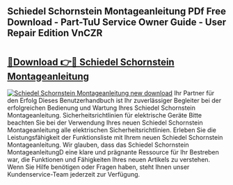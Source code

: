 ## Schiedel Schornstein Montageanleitung PDf Free Download - Part-TuU Service Owner Guide - User Repair Edition VnCZR

# <h2><a href="http://df73x5x.blite.top/?on=Schiedel+Schornstein+Montageanleitung">🔗Download 👉🔴 Schiedel Schornstein Montageanleitung</a></h2>

[![Schiedel Schornstein Montageanleitung new download](https://i.imgur.com/lujVjoI.png)](http://df73x5x.blite.top/?on=Schiedel+Schornstein+Montageanleitung)
Ihr Partner für den Erfolg Dieses Benutzerhandbuch ist Ihr zuverlässiger Begleiter bei der erfolgreichen Bedienung und Wartung Ihres Schiedel Schornstein Montageanleitung. Sicherheitsrichtlinien für elektrische Geräte Bitte beachten Sie bei der Verwendung Ihres neuen Schiedel Schornstein Montageanleitung alle elektrischen Sicherheitsrichtlinien. Erleben Sie die Leistungsfähigkeit der Funktionsliste mit Ihrem neuen Schiedel Schornstein Montageanleitung. Wir glauben, dass das Schiedel Schornstein MontageanleitungD eine klare und prägnante Ressource für Ihr Bestreben war, die Funktionen und Fähigkeiten Ihres neuen Artikels zu verstehen. Wenn Sie Hilfe benötigen oder Fragen haben, steht Ihnen unser Kundenservice-Team jederzeit zur Verfügung.
